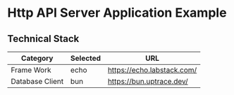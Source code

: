 # Http API Server Application Example

## Technical Stack

| Category | Selected | URL |
| ---- | ---- | ---- |
| Frame Work | echo | <https://echo.labstack.com/> |
| Database Client | bun | <https://bun.uptrace.dev/> |